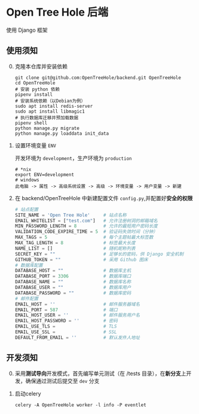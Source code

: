 # Open Tree Hole 后端

使用 Django 框架

## 使用须知

0. 克隆本仓库并安装依赖

   ```shell
   git clone git@github.com:OpenTreeHole/backend.git OpenTreeHole
   cd OpenTreeHole
   # 安装 python 依赖
   pipenv install
   # 安装系统依赖（以Debian为例）
   sudo apt install redis-server
   sudo apt install libmagic1
   # 执行数据库迁移并预加载数据
   pipenv shell
   python manage.py migrate
   python manage.py loaddata init_data  

1. 设置环境变量 `ENV`

   开发环境为 `development`，生产环境为 `production`
   ```shell
   # *nix
   export ENV=development
   # windows
   此电脑 -> 属性 -> 高级系统设置 -> 高级 -> 环境变量 -> 用户变量 -> 新建

2. 在 backend/OpenTreeHole 中新建配置文件 `config.py`,并配置好**安全的权限**
    ```python
   # 站点配置
   SITE_NAME = 'Open Tree Hole'     # 站点名称
   EMAIL_WHITELIST = ["test.com"]   # 允许注册树洞的邮箱域名
   MIN_PASSWORD_LENGTH = 8          # 允许的最短用户密码长度
   VALIDATION_CODE_EXPIRE_TIME = 5  # 验证码失效时间（分钟）
   MAX_TAGS = 5                     # 每个主题帖最大标签数
   MAX_TAG_LENGTH = 8               # 标签最大长度
   NAME_LIST = []                   # 随机昵称列表
   SECRET_KEY = ""                  # 足够长的密码，供 Django 安全机制
   GITHUB_TOKEN = ""                # 采用 Github 图床
   # 数据库配置
   DATABASE_HOST = ""               # 数据库主机
   DATABASE_PORT = 3306             # 数据库端口
   DATABASE_NAME = ""               # 数据库名称
   DATABASE_USER = ""               # 数据库用户
   DATABASE_PASSWORD = ""           # 数据库密码
   # 邮件配置
   EMAIL_HOST = ''                  # 邮件服务器域名
   EMAIL_PORT = 587                 # 端口
   EMAIL_HOST_USER = ''             # 邮件服务用户名
   EMAIL_HOST_PASSWORD = ''         # 密码
   EMAIL_USE_TLS =                  # TLS
   EMAIL_USE_SSL =                  # SSL
   DEFAULT_FROM_EMAIL = ''          # 默认发件人地址

## 开发须知

0. 采用**测试导向**开发模式，首先编写单元测试（在 /tests 目录），在**新分支**上开发，确保通过测试后提交至 `dev` 分支

1. 启动celery

   ```shell
   celery -A OpenTreeHole worker -l info -P eventlet
   ```